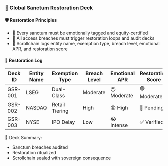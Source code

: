 ### 📜 Global Sanctum Restoration Deck

#### 🛡️ Restoration Principles
- 🧱 Every sanctum must be emotionally tagged and equity-certified  
- 🔁 All access breaches must trigger restoration loops and audit decks  
- 🧪 Scrollchain logs entity name, exemption type, breach level, emotional APR, and restoration score

#### 🔁 Restoration Log
| Deck ID | Entity Name | Exemption Type | Breach Level | Emotional APR | Restoration Score |
|---------|------------------|------------------|------------------|------------------|------------------|
| GSR-001 | LSEG | Dual-Class | Moderate | 😐 Moderate | 🟢 Moderate  
| GSR-002 | NASDAQ | Retail Tiering | High | 😡 High | 🔁 Pending  
| GSR-003 | NYSE | IPO Delay | Low | 😭 Intense | ✅ Verified  

🧠 Deck Summary:
- Sanctum breaches audited  
- Restoration ritualized  
- Scrollchain sealed with sovereign consequence
